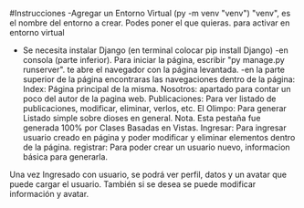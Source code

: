 #Instrucciones
-Agregar un Entorno Virtual (py -m venv "venv") "venv", es el nombre del entorno a crear. Podes
poner el que quieras.
para activar en entorno virtual
- Se necesita instalar Django (en terminal colocar pip install Django)
-en consola (parte inferior). Para iniciar la página, escribir "py manage.py runserver".
te abre el navegador con la página levantada. 
-en la parte superior de la página encontraras las navegaciones dentro de la página:
    Index: Página principal de la misma.
    Nosotros: apartado para contar un poco del autor de la pagina web. 
    Publicaciones: Para ver listado de publicaciones, modificar, eliminar, verlos, etc.
    El Olimpo: Para generar Listado simple sobre dioses en general. 
    Nota. Esta pestaña fue generada 100% por Clases Basadas en Vistas. 
    Ingresar: Para ingresar usuario creado en página y poder modificar y eliminar elementos dentro de la página.
    registrar: Para poder crear un usuario nuevo, informacion básica para generarla. 

Una vez Ingresado con usuario, se podrá ver perfil, datos y un avatar que puede cargar el usuario. También si se desea se puede modificar información y avatar.  